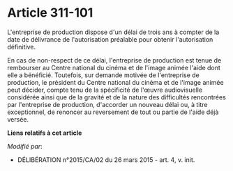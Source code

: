 # Article 311-101

L'entreprise de production dispose d'un délai de trois ans à compter de la date de délivrance de l'autorisation préalable
pour obtenir l'autorisation définitive. 

En cas de non-respect de ce délai, l'entreprise de production est tenue de rembourser au Centre national du cinéma et de
l'image animée l'aide dont elle a bénéficié. Toutefois, sur demande motivée de l'entreprise de production, le président du
Centre national du cinéma et de l'image animée peut décider, compte tenu de la spécificité de l'œuvre audiovisuelle
considérée ainsi que de la gravité et de la nature des difficultés rencontrées par l'entreprise de production, d'accorder un
nouveau délai ou, à titre exceptionnel, de renoncer au reversement de tout ou partie de l'aide déjà versée.

**Liens relatifs à cet article**

_Modifié par_:

  - DÉLIBÉRATION n°2015/CA/02 du 26 mars 2015 - art. 4, v. init.
